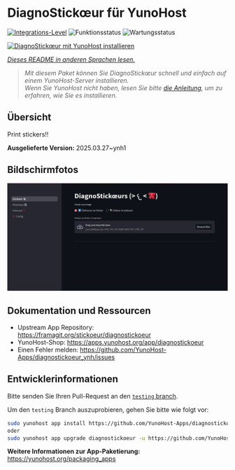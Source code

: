 <!--
N.B.: Diese README wurde automatisch von <https://github.com/YunoHost/apps/tree/master/tools/readme_generator> generiert.
Sie darf NICHT von Hand bearbeitet werden.
-->

# DiagnoStickœur für YunoHost

[![Integrations-Level](https://apps.yunohost.org/badge/integration/diagnostickoeur)](https://ci-apps.yunohost.org/ci/apps/diagnostickoeur/)
![Funktionsstatus](https://apps.yunohost.org/badge/state/diagnostickoeur)
![Wartungsstatus](https://apps.yunohost.org/badge/maintained/diagnostickoeur)

[![DiagnoStickœur mit YunoHost installieren](https://install-app.yunohost.org/install-with-yunohost.svg)](https://install-app.yunohost.org/?app=diagnostickoeur)

*[Dieses README in anderen Sprachen lesen.](./ALL_README.md)*

> *Mit diesem Paket können Sie DiagnoStickœur schnell und einfach auf einem YunoHost-Server installieren.*  
> *Wenn Sie YunoHost nicht haben, lesen Sie bitte [die Anleitung](https://yunohost.org/install), um zu erfahren, wie Sie es installieren.*

## Übersicht

Print stickers!!


**Ausgelieferte Version:** 2025.03.27~ynh1

## Bildschirmfotos

![Bildschirmfotos von DiagnoStickœur](./doc/screenshots/screenshot.png)

## Dokumentation und Ressourcen

- Upstream App Repository: <https://framagit.org/stickoeur/diagnostickoeur>
- YunoHost-Shop: <https://apps.yunohost.org/app/diagnostickoeur>
- Einen Fehler melden: <https://github.com/YunoHost-Apps/diagnostickoeur_ynh/issues>

## Entwicklerinformationen

Bitte senden Sie Ihren Pull-Request an den [`testing` branch](https://github.com/YunoHost-Apps/diagnostickoeur_ynh/tree/testing).

Um den `testing` Branch auszuprobieren, gehen Sie bitte wie folgt vor:

```bash
sudo yunohost app install https://github.com/YunoHost-Apps/diagnostickoeur_ynh/tree/testing --debug
oder
sudo yunohost app upgrade diagnostickoeur -u https://github.com/YunoHost-Apps/diagnostickoeur_ynh/tree/testing --debug
```

**Weitere Informationen zur App-Paketierung:** <https://yunohost.org/packaging_apps>
